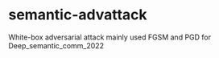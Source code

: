 # semantic-advattack
White-box adversarial attack mainly used FGSM and PGD for Deep_semantic_comm_2022
